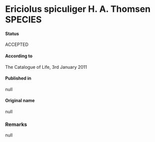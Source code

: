 Ericiolus spiculiger H. A. Thomsen SPECIES
=======

#### Status
ACCEPTED

#### According to
The Catalogue of Life, 3rd January 2011

#### Published in
null

#### Original name
null

### Remarks
null